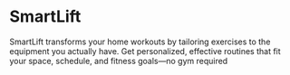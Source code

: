 # SmartLift
SmartLift transforms your home workouts by tailoring exercises to the equipment you actually have. Get personalized, effective routines that fit your space, schedule, and fitness goals—no gym required
